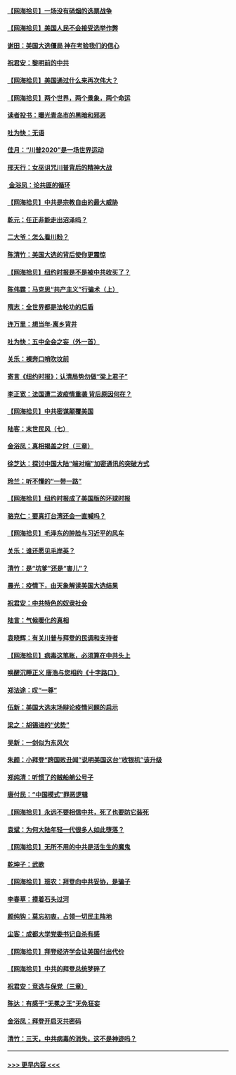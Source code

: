 #### [【网海拾贝】一场没有硝烟的选票战争](../pages/nsc993/n12531883.md?t=11080302) 
#### [【网海拾贝】美国人民不会接受选举作弊](../pages/nsc993/n12528850.md?t=11080302) 
#### [谢田：美国大选僵局 神在考验我们的信心](../pages/nsc993/n12527932.md?t=11080302) 
#### [祝君安：黎明前的中共](../pages/nsc993/n12524071.md?t=11080302) 
#### [【网海拾贝】美国通过什么来再次伟大？](../pages/nsc993/n12523844.md?t=11080302) 
#### [【网海拾贝】两个世界，两个景象，两个命运](../pages/nsc993/n12521419.md?t=11080302) 
#### [读者投书：曝光青岛市的黑暗和邪恶](../pages/nsc993/n12520988.md?t=11080302) 
#### [吐为快：无语](../pages/nsc993/n12518588.md?t=11080302) 
#### [佳月：“川普2020”是一场世界运动](../pages/nsc993/n12518581.md?t=11080302) 
#### [邢天行：女巫诅咒川普背后的精神大战](../pages/nsc993/n12517257.md?t=11080302) 
#### [ 金浴凤：论共匪的循环](../pages/nsc993/n12517133.md?t=11080302) 
#### [【网海拾贝】中共是宗教自由的最大威胁](../pages/nsc993/n12516879.md?t=11080302) 
#### [乾元：任正非能走出沼泽吗？](../pages/nsc993/n12515831.md?t=11080302) 
#### [二大爷：怎么看川粉？](../pages/nsc993/n12515820.md?t=11080302) 
#### [陈清竹：美国大选的背后使你更震惊](../pages/nsc993/n12515589.md?t=11080302) 
#### [【网海拾贝】纽约时报是不是被中共收买了？](../pages/nsc993/n12515122.md?t=11080302) 
#### [陈伟霆：马克思“共产主义”行骗术（上）](../pages/nsc993/n12510217.md?t=11080302) 
#### [隋志：全世界都是法轮功的后盾](../pages/nsc993/n12510636.md?t=11080302) 
#### [连万里：想当年‧离乡背井](../pages/nsc993/n12510623.md?t=11080302) 
#### [吐为快：五中全会之妄（外一首）](../pages/nsc993/n12510470.md?t=11080302) 
#### [关乐：裸奔口哨吹坟前](../pages/nsc993/n12510403.md?t=11080302) 
#### [寄言《纽约时报》：认清局势勿做“梁上君子”](../pages/nsc993/n12510042.md?t=11080302) 
#### [李正宽：法国遭二波疫情重袭 背后原因何在？](../pages/nsc993/n12509971.md?t=11080302) 
#### [【网海拾贝】中共密谋颠覆美国](../pages/nsc993/n12509816.md?t=11080302) 
#### [陆客：末世民风（七）](../pages/nsc993/n12507822.md?t=11080302) 
#### [金浴凤：真相揭盖之时（三章）](../pages/nsc993/n12507804.md?t=11080302) 
#### [徐芝达：探讨中国大陆“端对端”加密通讯的突破方式](../pages/nsc993/n12507682.md?t=11080302) 
#### [玲兰：听不懂的“一带一路”](../pages/nsc993/n12507669.md?t=11080302) 
#### [【网海拾贝】纽约时报成了美国版的环球时报](../pages/nsc993/n12507053.md?t=11080302) 
#### [骆克仁：要真打台湾还会一直喊吗？](../pages/nsc993/n12506843.md?t=11080302) 
#### [【网海拾贝】毛泽东的肿脸与习近平的风车](../pages/nsc993/n12504537.md?t=11080302) 
#### [关乐：谁还愿见毛岸英？](../pages/nsc993/n12503866.md?t=11080302) 
#### [清竹：是“坑爹”还是“害儿”？](../pages/nsc993/n12503034.md?t=11080302) 
#### [晨光：疫情下，由天象解读美国大选结果](../pages/nsc993/n12502536.md?t=11080302) 
#### [祝君安：中共特色的奴隶社会](../pages/nsc993/n12501529.md?t=11080302) 
#### [陆言：气候暖化的真相](../pages/nsc993/n12501183.md?t=11080302) 
#### [袁晓辉：有关川普与拜登的民调和支持者](../pages/nsc993/n12500433.md?t=11080302) 
#### [【网海拾贝】病毒这笔账，必须算在中共头上](../pages/nsc993/n12500320.md?t=11080302) 
#### [唤醒沉睡正义 唐浩与您相约《十字路口》](../pages/nsc993/n12497980.md?t=11080302) 
#### [郑法途：叹“一尊”](../pages/nsc993/n12498837.md?t=11080302) 
#### [伍新：美国大选末场辩论疫情问题的启示](../pages/nsc993/n12498829.md?t=11080302) 
#### [梁之：胡锡进的“优势”](../pages/nsc993/n12498780.md?t=11080302) 
#### [吴新：一剑似为东风欠](../pages/nsc993/n12498772.md?t=11080302) 
#### [朱颜：小拜登“跨国败丑闻”说明美国这台“收银机”该升级](../pages/nsc993/n12498731.md?t=11080302) 
#### [郑纯清：听惯了的贼船艄公号子](../pages/nsc993/n12498721.md?t=11080302) 
#### [唐付民：“中国模式”罪恶逻辑](../pages/nsc993/n12498310.md?t=11080302) 
#### [【网海拾贝】永远不要相信中共，死了也要防它装死](../pages/nsc993/n12498162.md?t=11080302) 
#### [袁斌：为何大陆年轻一代很多人如此堕落？](../pages/nsc993/n12495696.md?t=11080302) 
#### [【网海拾贝】无所不用的中共是活生生的魔鬼](../pages/nsc993/n12495621.md?t=11080302) 
#### [乾坤子：武歌](../pages/nsc993/n12493391.md?t=11080302) 
#### [【网海拾贝】班农：拜登向中共妥协，是骗子](../pages/nsc993/n12492877.md?t=11080302) 
#### [李春草：摸着石头过河](../pages/nsc993/n12491121.md?t=11080302) 
#### [颜纯钩：莫忘初衷，占领一切民主阵地](../pages/nsc993/n12490965.md?t=11080302) 
#### [尘客：成都大学党委书记自杀有感](../pages/nsc993/n12490950.md?t=11080302) 
#### [【网海拾贝】拜登经济学会让美国付出代价](../pages/nsc993/n12489662.md?t=11080302) 
#### [【网海拾贝】中共的拜登总统梦碎了](../pages/nsc993/n12487896.md?t=11080302) 
#### [祝君安：竞选与保党（三章）](../pages/nsc993/n12487258.md?t=11080302) 
#### [陈达：有感于“无冕之王”无免狂妄](../pages/nsc993/n12485133.md?t=11080302) 
#### [金浴凤：拜登开启灭共密码](../pages/nsc993/n12485125.md?t=11080302) 
#### [清竹：三天，中共病毒的消失，这不是神迹吗？](../pages/nsc993/n12485027.md?t=11080302) 

----
#### [ >>> 更早内容 <<< ](../indexes/nsc993-earlier.md)
